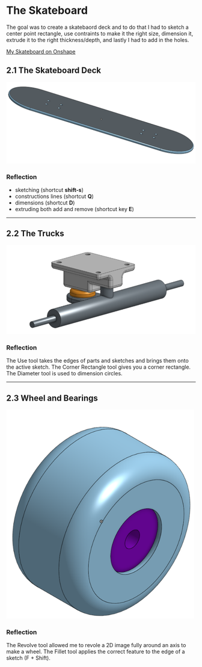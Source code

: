 # The Skateboard 
The goal was to create a skatebaord deck and to do that I had to sketch a center point rectangle, use contraints to make it the right size, dimension it, extrude it to the right thickness/depth, and lastly I had to add in the holes.

[My Skateboard on Onshape](https://cvilleschools.onshape.com/documents/6baab9fb097df6b58a92d237/w/5241268dacacac49dc0e04f6/e/4afc0e4a4ee1aa73a86a8fa9?renderMode=0&uiState=61730c8a54fb872a465ca45d)

## 2.1 The Skateboard Deck

<img src="https://github.com/jamilmccollough/IntermediateCad/blob/main/Images/deck.png?raw=true" width="800">

### Reflection 

* sketching (shortcut **shift-s**)
* constructions lines (shortcut **Q**)
* dimensions (shortcut **D**)
* extruding both add and remove (shortcut key **E**)


---


## 2.2 The Trucks

<img src="https://github.com/jamilmccollough/circuitpython/blob/main/Pictures/Pictures%20Cad.png?raw=true" width="800">

### Reflection

The Use tool takes the edges of parts and sketches and brings them onto the active sketch. The Corner Rectangle tool gives you a corner rectangle. The Diameter tool is used to dimension circles. 



---

## 2.3 Wheel and Bearings

<img src="https://github.com/jamilmccollough/IntermediateCad/blob/main/Images/wheel_bearing.png?raw=true" width="500">

### Reflection
The Revolve tool allowed me to revole a 2D image fully around an axis to make a wheel. The Fillet tool applies the correct feature to the edge of a sketch (F + Shift). 
